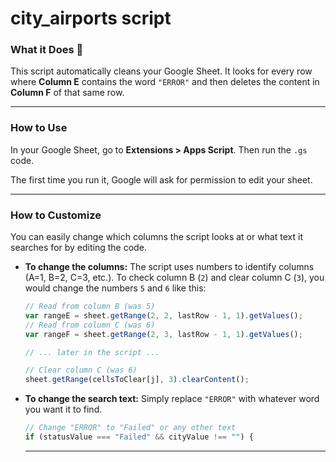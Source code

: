 # city_airports script
### What it Does 🧹

This script automatically cleans your Google Sheet. It looks for every row where **Column E** contains the word `"ERROR"` and then deletes the content in **Column F** of that same row.

-----

### How to Use

In your Google Sheet, go to **Extensions \> Apps Script**. Then run the `.gs` code.

The first time you run it, Google will ask for permission to edit your sheet. 

-----

### How to Customize 

You can easily change which columns the script looks at or what text it searches for by editing the code.

  * **To change the columns:** The script uses numbers to identify columns (A=1, B=2, C=3, etc.). To check column B (`2`) and clear column C (`3`), you would change the numbers `5` and `6` like this:

    ```javascript
    // Read from column B (was 5)
    var rangeE = sheet.getRange(2, 2, lastRow - 1, 1).getValues(); 
    // Read from column C (was 6)
    var rangeF = sheet.getRange(2, 3, lastRow - 1, 1).getValues();

    // ... later in the script ...

    // Clear column C (was 6)
    sheet.getRange(cellsToClear[j], 3).clearContent(); 
    ```

  * **To change the search text:** Simply replace `"ERROR"` with whatever word you want it to find.

    ```javascript
    // Change "ERROR" to "Failed" or any other text
    if (statusValue === "Failed" && cityValue !== "") { 
    ```
    ---
